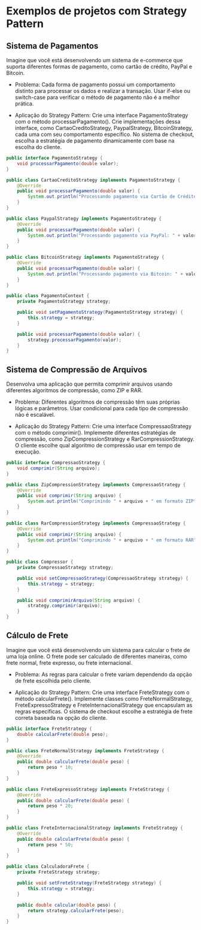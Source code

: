 # Exemplos de projetos com Strategy Pattern

## Sistema de Pagamentos
Imagine que você está desenvolvendo um sistema de e-commerce que suporta diferentes formas de pagamento, como cartão de crédito, PayPal e Bitcoin.

- Problema:
Cada forma de pagamento possui um comportamento distinto para processar os dados e realizar a transação. Usar if-else ou switch-case para verificar o método de pagamento não é a melhor prática.

- Aplicação do Strategy Pattern:
Crie uma interface PagamentoStrategy com o método processarPagamento().
Crie implementações dessa interface, como CartaoCreditoStrategy, PaypalStrategy, BitcoinStrategy, cada uma com seu comportamento específico.
No sistema de checkout, escolha a estratégia de pagamento dinamicamente com base na escolha do cliente.

```java
public interface PagamentoStrategy {
    void processarPagamento(double valor);
}

public class CartaoCreditoStrategy implements PagamentoStrategy {
    @Override
    public void processarPagamento(double valor) {
        System.out.println("Processando pagamento via Cartão de Crédito: " + valor);
    }
}

public class PaypalStrategy implements PagamentoStrategy {
    @Override
    public void processarPagamento(double valor) {
        System.out.println("Processando pagamento via PayPal: " + valor);
    }
}

public class BitcoinStrategy implements PagamentoStrategy {
    @Override
    public void processarPagamento(double valor) {
        System.out.println("Processando pagamento via Bitcoin: " + valor);
    }
}

public class PagamentoContext {
    private PagamentoStrategy strategy;

    public void setPagamentoStrategy(PagamentoStrategy strategy) {
        this.strategy = strategy;
    }

    public void processarPagamento(double valor) {
        strategy.processarPagamento(valor);
    }
}

```

## Sistema de Compressão de Arquivos
Desenvolva uma aplicação que permita comprimir arquivos usando diferentes algoritmos de compressão, como ZIP e RAR.

- Problema:
Diferentes algoritmos de compressão têm suas próprias lógicas e parâmetros. Usar condicional para cada tipo de compressão não é escalável.

- Aplicação do Strategy Pattern:
Crie uma interface CompressaoStrategy com o método comprimir().
Implemente diferentes estratégias de compressão, como ZipCompressionStrategy e RarCompressionStrategy.
O cliente escolhe qual algoritmo de compressão usar em tempo de execução.

```java
public interface CompressaoStrategy {
    void comprimir(String arquivo);
}

public class ZipCompressionStrategy implements CompressaoStrategy {
    @Override
    public void comprimir(String arquivo) {
        System.out.println("Comprimindo " + arquivo + " em formato ZIP");
    }
}

public class RarCompressionStrategy implements CompressaoStrategy {
    @Override
    public void comprimir(String arquivo) {
        System.out.println("Comprimindo " + arquivo + " em formato RAR");
    }
}

public class Compressor {
    private CompressaoStrategy strategy;

    public void setCompressaoStrategy(CompressaoStrategy strategy) {
        this.strategy = strategy;
    }

    public void comprimirArquivo(String arquivo) {
        strategy.comprimir(arquivo);
    }
}

```

## Cálculo de Frete
Imagine que você está desenvolvendo um sistema para calcular o frete de uma loja online. O frete pode ser calculado de diferentes maneiras, como frete normal, frete expresso, ou frete internacional.

- Problema:
As regras para calcular o frete variam dependendo da opção de frete escolhida pelo cliente.

- Aplicação do Strategy Pattern:
Crie uma interface FreteStrategy com o método calcularFrete().
Implemente classes como FreteNormalStrategy, FreteExpressoStrategy e FreteInternacionalStrategy que encapsulam as regras específicas.
O sistema de checkout escolhe a estratégia de frete correta baseada na opção do cliente.

```java
public interface FreteStrategy {
    double calcularFrete(double peso);
}

public class FreteNormalStrategy implements FreteStrategy {
    @Override
    public double calcularFrete(double peso) {
        return peso * 10;
    }
}

public class FreteExpressoStrategy implements FreteStrategy {
    @Override
    public double calcularFrete(double peso) {
        return peso * 20;
    }
}

public class FreteInternacionalStrategy implements FreteStrategy {
    @Override
    public double calcularFrete(double peso) {
        return peso * 50;
    }
}

public class CalculadoraFrete {
    private FreteStrategy strategy;

    public void setFreteStrategy(FreteStrategy strategy) {
        this.strategy = strategy;
    }

    public double calcular(double peso) {
        return strategy.calcularFrete(peso);
    }
}
```